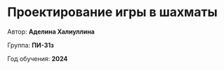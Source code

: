 # Проектирование игры в шахматы

Автор: **Аделина Халиуллина**

Группа: **ПИ-31з**

Год обучения: **2024**
